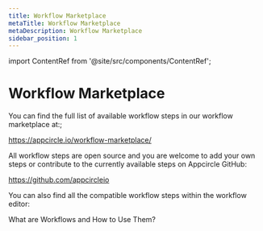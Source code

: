 ```yaml
---
title: Workflow Marketplace
metaTitle: Workflow Marketplace
metaDescription: Workflow Marketplace
sidebar_position: 1
---
```


import ContentRef from '@site/src/components/ContentRef';

# Workflow Marketplace

You can find the full list of available workflow steps in our workflow marketplace at:;

https://appcircle.io/workflow-marketplace/

All workflow steps are open source and you are welcome to add your own steps or contribute to the currently available steps on Appcircle GitHub:

https://github.com/appcircleio

You can also find all the compatible workflow steps within the workflow editor:

<ContentRef url="/workflows/why-to-use-workflows">What are Workflows and How to Use Them?</ContentRef>
